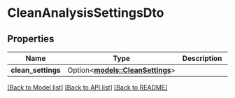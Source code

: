 # CleanAnalysisSettingsDto

## Properties

Name | Type | Description | Notes
------------ | ------------- | ------------- | -------------
**clean_settings** | Option<[**models::CleanSettings**](CleanSettings.md)> |  | [optional]

[[Back to Model list]](../README.md#documentation-for-models) [[Back to API list]](../README.md#documentation-for-api-endpoints) [[Back to README]](../README.md)


